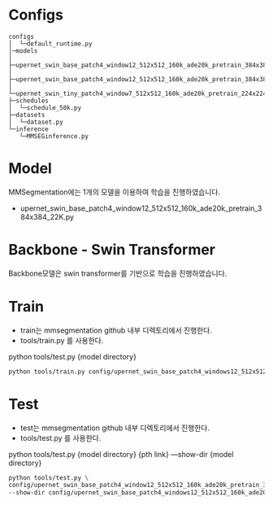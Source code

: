 # Configs

```
configs
│  └─default_runtime.py
│─models
│  ├─upernet_swin_base_patch4_window12_512x512_160k_ade20k_pretrain_384x384_22K.py
│  ├─upernet_swin_base_patch4_window12_512x512_160k_ade20k_pretrain_384x384_1K.py
│  └─upernet_swin_tiny_patch4_window7_512x512_160k_ade20k_pretrain_224x224_1K.py  
├─schedules
│  └─schedule_50k.py
├─datasets
│  └─dataset.py
└─inference
   └─MMSEGinference.py
```

# Model

MMSegmentation에는 1개의 모델을 이용하여 학습을 진행하였습니다.

- upernet_swin_base_patch4_window12_512x512_160k_ade20k_pretrain_384x384_22K.py

# Backbone - Swin Transformer

Backbone모델은 swin transformer를 기반으로 학습을 진행하였습니다.

# Train

- train는 mmsegmentation github 내부 디렉토리에서 진행한다.
- tools/train.py 를 사용한다.

python tools/test.py {model directory} 

```bash
python tools/train.py config/upernet_swin_base_patch4_windows12_512x512_160k_ade20k_pretrain_384x384_22K.py 
```

# Test

- test는 mmsegmentation github 내부 디렉토리에서 진행한다.
- tools/test.py 를 사용한다.

python tools/test.py {model directory} {pth link} —show-dir {model directory}

```bash
python tools/test.py \
config/upernet_swin_base_patch4_window12_512x512_160k_ade20k_pretrain_384x384_22K.py \
--show-dir config/upernet_swin_base_patch4_windows12_512x512_160k_ade20k_pretrain_384x384_22K ```